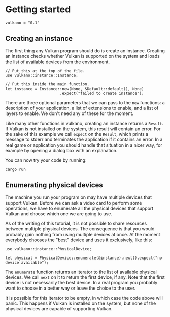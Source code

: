 # Getting started

    vulkano = "0.1"

## Creating an instance

The first thing any Vulkan program should do is create an instance. Creating an instance checks
whether Vulkan is supported on the system and loads the list of available devices from the
environment.

    // Put this at the top of the file.
    use vulkano::instance::Instance;
     
    // Put this inside the main function.
    let instance = Instance::new(None, &Default::default(), None)
                            .expect("failed to create instance");

There are three optional parameters that we can pass to the `new` functions: a description of your
application, a list of extensions to enable, and a list of layers to enable. We don't need any of
these for the moment.

Like many other functions in vulkano, creating an instance returns a `Result`. If Vulkan is not
installed on the system, this result will contain an error. For the sake of this example we call
`expect` on the `Result`, which prints a message to stderr and terminates the application if it
contains an error. In a real game or application you should handle that situation in a nicer way,
for example by opening a dialog box with an explanation.

You can now try your code by running:

    cargo run

## Enumerating physical devices

The machine you run your program on may have multiple devices that support Vulkan. Before we can
ask a video card to perform some operations, we have to enumerate all the physical devices that
support Vulkan and choose which one we are going to use.

As of the writing of this tutorial, it is not possible to share resources between multiple
physical devices. The consequence is that you would probably gain nothing from using multiple
devices at once. At the moment everybody chooses the "best" device and uses it exclusively, like
this:

    use vulkano::instance::PhysicalDevice;
     
    let physical = PhysicalDevice::enumerate(&instance).next().expect("no device available");

The `enumerate` function returns an iterator to the list of available physical devices.
We call `next` on it to return the first device, if any. Note that the first device is not
necessarily the best device. In a real program you probably want to choose in a better way
or leave the choice to the user.

It is possible for this iterator to be empty, in which case the code above will panic. This
happens if Vulkan is installed on the system, but none of the physical devices are capable
of supporting Vulkan.
